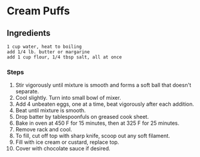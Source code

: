 # Cream Puffs #

## Ingredients ##
```
1 cup water, heat to boiling
add 1/4 lb. butter or margarine
add 1 cup flour, 1/4 tbsp salt, all at once
```

### Steps ###
1. Stir vigorously until mixture is smooth and forms a soft ball that doesn't separate.
2. Cool slightly. Turn into small bowl of mixer.
3. Add 4 unbeaten eggs, one at a time, beat vigorously after each addition. 
4. Beat until mixture is smooth.
5. Drop batter by tablespoonfuls on greased cook sheet.
6. Bake in oven at 450 F for 15 minutes, then at 325 F for 25 minutes.
7. Remove rack and cool.
8. To fill, cut off top with sharp knife, scoop out any soft filament.
9. Fill with ice cream or custard, replace top.
10. Cover with chocolate sauce if desired.
